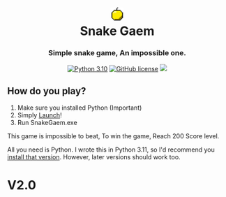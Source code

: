 <div align="center">
    <h1><img src="GoldenApple.png"width="30px"><br>Snake Gaem</h1>
    <h3>Simple snake game, An impossible one.</h3>

[![Python 3.10](https://img.shields.io/badge/Python-3.11-bluesvg)](https://www.python.org/download/releases/3.0/)
[![GitHub license](https://img.shields.io/badge/license-GPL%202.0-green)](./LICENSE)
    <a href="https://github.com/mov-ebx">
        <img src="https://gpvc.arturio.dev/mov-ebx">
    </a>
</div>

## How do you play?
1. Make sure you installed Python (Important)
2. Simply [Launch](Setup.bat)!
3. Run SnakeGaem.exe

This game is impossible to beat, To win the game, Reach 200 Score level.

All you need is Python. I wrote this in Python 3.11, so I'd recommend you [install that version](https://www.python.org/downloads/release/python-311/). However, later versions should work too.

# V2.0
